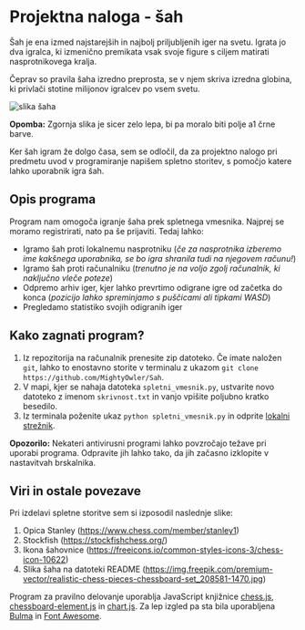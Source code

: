 # Projektna naloga - šah



Šah je ena izmed najstarejših in najbolj priljubljenih iger na svetu. Igrata jo dva igralca, ki izmenično premikata vsak svoje figure s ciljem matirati nasprotnikovega kralja.

Čeprav so pravila šaha izredno preprosta, se v njem skriva izredna globina, ki privlači stotine milijonov igralcev po vsem svetu.

![slika šaha](https://img.freepik.com/premium-vector/realistic-chess-pieces-chessboard-set_208581-1470.jpg?w=2000)

**Opomba:** Zgornja slika je sicer zelo lepa, bi pa moralo biti polje a1 črne barve.

Ker šah igram že dolgo časa, sem se odločil, da za projektno nalogo pri predmetu uvod v programiranje napišem spletno storitev, s pomočjo katere lahko uporabnik igra šah.

## Opis programa
Program nam omogoča igranje šaha prek spletnega vmesnika. Najprej se moramo registrirati, nato pa še prijaviti. Tedaj lahko:
- Igramo šah proti lokalnemu nasprotniku (*če za nasprotnika izberemo ime kakšnega uporabnika, se bo igra shranila tudi na njegovem računu!*)
- Igramo šah proti računalniku (*trenutno je na voljo zgolj računalnik, ki naključno vleče poteze*)
- Odpremo arhiv iger, kjer lahko prevrtimo odigrane igre od začetka do konca (*pozicijo lahko spreminjamo s puščicami ali tipkami WASD*)
- Pregledamo statistiko svojih odigranih iger

## Kako zagnati program?
1. Iz repozitorija na računalnik prenesite zip datoteko. Če imate naložen `git`, lahko to enostavno storite v terminalu z ukazom `git clone https://github.com/MightyOwler/Sah`.
2. V mapi, kjer se nahaja datoteka `spletni_vmesnik.py`, ustvarite novo datoteko z imenom `skrivnost.txt` in vanjo vpišite poljubno kratko besedilo.
3. Iz terminala poženite ukaz `python spletni_vmesnik.py` in odprite [lokalni strežnik](http://localhost:8080/).

**Opozorilo:** Nekateri antivirusni programi lahko povzročajo težave pri uporabi programa. Odpravite jih lahko tako, da jih začasno izklopite v nastavitvah brskalnika.

## Viri in ostale povezave
Pri izdelavi spletne storitve sem si izposodil naslednje slike:
1. Opica Stanley (https://www.chess.com/member/stanley1)
2. Stockfish (https://stockfishchess.org/)
3. Ikona šahovnice (https://freeicons.io/common-styles-icons-3/chess-icon-10622)
4. Slika šaha na datoteki README (https://img.freepik.com/premium-vector/realistic-chess-pieces-chessboard-set_208581-1470.jpg)

Program za pravilno delovanje uporablja JavaScript knjižnice [chess.js](https://github.com/jhlywa/chess.js/blob/master/README.md), [chessboard-element.js](https://justinfagnani.github.io/chessboard-element/) in [chart.js](https://www.chartjs.org/). Za lep izgled pa sta bila uporabljena [Bulma](https://bulma.io/) in [Font Awesome](https://fontawesome.com/icons).


